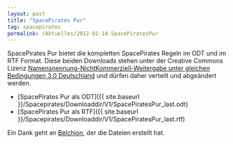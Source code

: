 ```yaml
---
layout: post
title: "SpacePirates Pur"
tag: spacepirates
permalink: /Aktuelles/2012-01-14-SpacePiratesPur
---
```


SpacePirates Pur bietet die kompletten SpacePirates Regeln im ODT und im RTF Format. Diese beiden Downloads stehen unter der Creative Commons Lizenz [Namensnennung-NichtKommerziell-Weitergabe unter gleichen Bedingungen 3.0 Deutschland](http:/creativecommons.org/licenses/by-nc-sa/3.0/de/) und dürfen daher verteilt und abgeändert werden.

- [SpacePirates Pur als ODT]({{ site.baseurl }}/Spacepirates/Downloaddir/V1/SpacePiratesPur_last.odt)
- [SpacePirates Pur als RTF]({{ site.baseurl }}/Spacepirates/Downloaddir/V1/SpacePiratesPur_last.rtf)

Ein Dank geht an [Belchion](http:/belchion.rsp-blogs.de/), der die Dateien erstellt hat.


